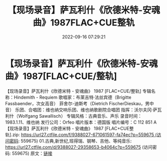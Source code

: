 ﻿---
title: 【现场录音】萨瓦利什《欣德米特-安魂曲》1987FLAC+CUE整轨
date: 2022-09-16 07:29:21
categories: 古典音乐、新世纪、纯音雅乐
tags: 纯音雅乐
---
# 【现场录音】萨瓦利什《欣德米特-安魂曲》1987[FLAC+CUE/整轨]

【现场录音】萨瓦利什《欣德米特 - 安魂曲》 1987 [FLAC+CUE/整轨]
专辑名称：Hindemith - Requiem
歌唱家：布莱吉特·法丝宾德（Brigitte Fassbaender，次女高音）
菲舍尔-迪斯考（Dietrich FischerDieskau，男中音）
乐团、合唱团：维也纳交响乐团、维也纳歌剧院合唱团
指挥：沃尔夫冈·萨瓦利什（Wolfgang Sawallisch）
专辑风格：古典音乐、声乐
录音时间：1983.1.11、维也纳
发行公司：Orfeo
唱片版本：德国版
唱片编号：C 112 851 A
【现场录音】萨瓦利什《欣德米特 - 安魂曲》 1987
[FLAC+CUE整轨].zip: https://url27.ctfile.com/f/9388027-671061597-fa74ec?p=559675 (访问密码:
559675)
01.古典,新世纪,班得瑞、钢琴、吉他、等纯音乐: https://url27.ctfile.com/d/9388027-29358653-b4064c?p=559675
(访问密码: 559675)
原文：[链接](https://blog.sina.com.cn/s/blog_1647c7e7601030zff.html)
